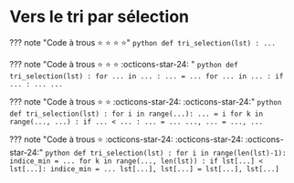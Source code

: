 # Vers le tri par sélection




??? note "Code à trous :star: :star: :star: :star:" 
    ```python
    def tri_selection(lst) :
        ...
    ```


??? note "Code à trous :star: :star: :star: :octicons-star-24: " 
    ```python
    def tri_selection(lst) :
        for ... in ... :
            ... = ...
            for ... in ... :
                if ... :
                    ...
            ...
    ```

??? note "Code à trous :star: :star: :octicons-star-24: :octicons-star-24:"
    ```python
    def tri_selection(lst) :
        for i in range(...):
            ... = i
            for k in range(..., ...) :
                if ... < ... :
                    ... = ...
            ..., ... = ..., ...
    ```



??? note "Code à trous :star: :octicons-star-24: :octicons-star-24: :octicons-star-24:"
    ```python
    def tri_selection(lst) :
        for i in range(len(lst)-1):
            indice_min = ...
            for k in range(..., len(lst)) :
                if lst[...] < lst[...]:
                    indice_min = ...
            lst[...], lst[...] = lst[...], lst[...]
    ```
        



